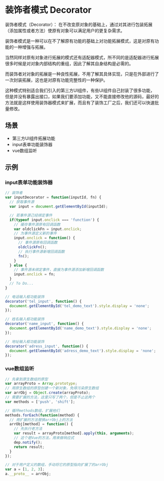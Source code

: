 # 装饰者模式 Decorator

装饰者模式（Decorator）： 在不改变原对象的基础上，通过对其进行包装拓展（添加属性或者方法）使原有对象可以满足用户的更复杂需求。

装饰者模式是一种可以在不了解原有功能的基础上对功能拓展模式，这是对原有功能的一种增强与拓展。

当然同样对原有对象进行拓展的模式还有适配器模式，所不同的是适配器进行拓展很多时候是对对象内部结构的重组，因此了解其自身结构是必需的。

而装饰者对对象的拓展是一种良性拓展，不用了解其具体实现，只是在外部进行了一次封装拓展，这也是对原有功能完整性的一种保护。

这种模式特别适合我们引入的第三方UI组件，有些UI组件自己封装了很多功能，但是并没有暴露出接口，如果我们要添加功能，又不能直接修改他的源码，最好的方法就是这样使用装饰器模式来扩展，而且有了装饰工厂之后，我们还可以快速批量修改。

## 场景

- 第三方UI组件拓展功能
- input表单功能装饰器
- vue数组监听

## 示例

### input表单功能装饰器

```js
// 装饰者
var inputDecorator = function(inputId, fn) {
  // 获取事件源
  var input = document.getElementById(inputId);

  // 若事件源己经绑定事件
  if(typeof input.onclick === 'function') {
    // 缓存事件源原有回调函数
    var oldclickFn = input.onclick;
    // 为事件源定义新的事件
    input.onclick = function() {
      // 事件源原有回调函数
      oldclickFn();
      // 执行事件源新增回调函数
      fn();
    }
  } else {
    // 事件源未绑定事件，直接为事件源添加新增回调函数
    input.onclick = fn;
  }
  // To Do...
}

// 电话输入框功能装饰
decorator('tel_input', function() {
  document.getElementById('tel_demo_text').style.display = 'none';
});

// 姓名输入框功能装饰
decorator('name_input', function() {
  document.getElementById('name_demo_text').style.display = 'none';
});

// 地址输入框功能装饰
decorator('adress_input', function() {
  document.getElementById('adress_demo_text').style.display = 'none';
});
```

### vue数组监听

```js
// 先拿到原生数组的原型
var arrayProto = Array.prototype;    
// 用原生数组的原型创建一个新对象，免得污染原生数组
var arrObj = Object.create(arrayProto);     
// 需要扩展的方法，这里只写了两个，但是不止这两个
var methods = ['push', 'shift'];    

// 循环methods数组，扩展他们
methods.forEach(function(method) {
  // 用扩展的方法替换arrObj上的方法
  arrObj[method] = function() {
    // 先执行老方法
    var result = arrayProto[method].apply(this, arguments);    
    // 这个是Vue的方法，用来做响应式
    dep.notify();     
    return result;
  }
});

// 对于用户定义的数组，手动将它的原型指向扩展了的arrObj
var a = [1, 2, 3];
a.__proto__ = arrObj;
```
